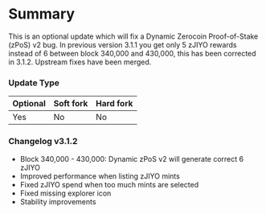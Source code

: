 # Summary

This is an optional update which will fix a Dynamic Zerocoin Proof-of-Stake
(zPoS) v2 bug. In previous version 3.1.1 you get only 5 zJIYO rewards instead
of 6 between block 340,000 and 430,000, this has been corrected in 3.1.2.
Upstream fixes have been merged.

### Update Type

Optional | Soft fork | Hard fork
---------|-----------|----------
Yes      | No        | No

### Changelog v3.1.2

* Block 340,000 - 430,000: Dynamic zPoS v2 will generate correct 6 zJIYO
* Improved performance when listing zJIYO mints
* Fixed zJIYO spend when too much mints are selected
* Fixed missing explorer icon
* Stability improvements
